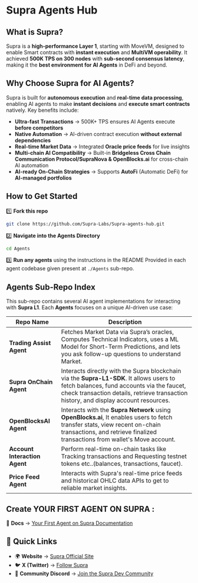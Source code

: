 # Supra Agents Hub

## What is Supra?  

Supra is a **high-performance Layer 1**, starting with MoveVM, designed to enable Smart contracts with **instant execution** and **MultiVM operability**. It achieved **500K TPS on 300 nodes** with **sub-second consensus latency**, making it the **best environment for AI Agents** in DeFi and beyond.

## Why Choose Supra for AI Agents?  

Supra is built for **autonomous execution** and **real-time data processing**, enabling AI agents to make **instant decisions** and **execute smart contracts** natively. Key benefits include:

- **Ultra-fast Transactions** → 500K+ TPS ensures AI Agents execute **before competitors**  
- **Native Automation** → AI-driven contract execution **without external dependencies**  
- **Real-time Market Data** → Integrated **Oracle price feeds** for live insights  
- **Multi-chain AI Compatibility** → Built-in **Bridgeless Cross Chain Communication Protocol/SupraNova & OpenBlocks.ai** for cross-chain AI automation  
- **AI-ready On-Chain Strategies** → Supports **AutoFi** (Automatic DeFi) for **AI-managed portfolios**  

## How to Get Started  

1️⃣ **Fork this repo**

```bash
git clone https://github.com/Supra-Labs/Supra-agents-hub.git
```

2️⃣ **Navigate into the Agents Directory**

```bash
cd Agents
```

3️⃣ **Run any agents** using the instructions in the README Provided in each agent codebase given present at `./Agents` sub-repo.  


## Agents Sub-Repo Index  
This sub-repo contains several AI agent implementations for interacting with **Supra L1**. Each **Agents** focuses on a unique AI-driven use case:

| **Repo Name**        | **Description** |
|----------------------|---------------------------------------------------------------|
| **Trading Assist Agent**         | Fetches Market Data via Supra’s oracles, Computes Technical Indicators, uses a ML Model for Short-Term Predictions, and lets you ask follow-up questions to understand Market. |
| **Supra OnChain Agent**         | Interacts directly with the Supra blockchain via the **Supra-L1-SDK**. It allows users to fetch balances, fund accounts via the faucet, check transaction details, retrieve transaction history, and display account resources. |
| **OpenBlocksAI Agent**         | Interacts with the **Supra Network** using **OpenBlocks.ai**, It enables users to fetch transfer stats, view recent on-chain transactions, and retrieve finalized transactions from wallet's Move account. |
| **Account Interaction Agent**         | Perform real-time on-chain tasks like Tracking transactions and Requesting testnet tokens etc..(balances, transactions, faucet). |
| **Price Feed Agent**         | Interacts with Supra's real-time price feeds and historical OHLC data APIs to get to reliable market insights.   |


## Create **YOUR FIRST AGENT ON SUPRA** : 

📄 **Docs** → [Your First Agent on Supra Documentation](https://docs.supra.com/ai-agents)

## 🔗 Quick Links  

- 🌍 **Website** → [Supra Official Site](https://supra.com/)      
- 🐦 **X (Twitter)** → [Follow Supra](https://x.com/SUPRA_Labs)  
- 💬 **Community Discord** → [Join the Supra Dev Community](https://discord.com/invite/supra)  